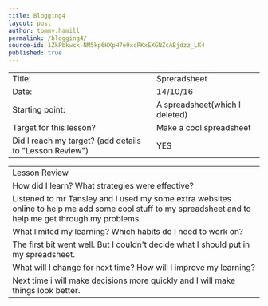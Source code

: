 ```yaml
---
title: Blogging4
layout: post
author: tommy.hamill
permalink: /blogging4/
source-id: 1ZkPbkwck-NM5kp6HXpH7e9xcPKxEXGNZcABjdzz_LK4
published: true
---
```

<table>
  <tr>
    <td>Title:</td>
    <td>Spreradsheet</td>
  </tr>
  <tr>
    <td>Date:</td>
    <td>14/10/16</td>
  </tr>
  <tr>
    <td>Starting point:</td>
    <td>A spreadsheet(which I deleted)</td>
  </tr>
  <tr>
    <td>Target for this lesson?</td>
    <td>Make a cool spreadsheet</td>
  </tr>
  <tr>
    <td>Did I reach my target? 
(add details to "Lesson Review")</td>
    <td>YES</td>
  </tr>
</table>


<table>
  <tr>
    <td>Lesson Review</td>
  </tr>
  <tr>
    <td>How did I learn? What strategies were effective? </td>
  </tr>
  <tr>
    <td>Listened to mr Tansley and I used my some extra websites online to help me add some cool stuff to my spreadsheet and to help me get through my problems.</td>
  </tr>
  <tr>
    <td>What limited my learning? Which habits do I need to work on? </td>
  </tr>
  <tr>
    <td>The first bit went well. But I couldn't decide what I should put in my spreadsheet. </td>
  </tr>
  <tr>
    <td>What will I change for next time? How will I improve my learning?</td>
  </tr>
  <tr>
    <td>Next time i will make decisions more quickly and I will make things look better.</td>
  </tr>
</table>


